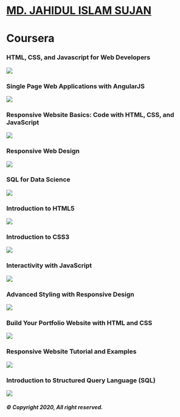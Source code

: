 # [MD. JAHIDUL ISLAM SUJAN](https://jahidofficial.github.io)

# Coursera

### HTML, CSS, and Javascript for Web Developers

<img src="TDBRR3CVHGFY.jpg">

### Single Page Web Applications with AngularJS

<img src="8V4JVQ2XQZEG.jpg">

### Responsive Website Basics: Code with HTML, CSS, and JavaScript

<img src="X58NMXF76FXX.jpg">

### Responsive Web Design

<img src="4LXL5GRN4CCK.jpg">

### SQL for Data Science

<img src="9SLTK93GH6QR.jpg">

### Introduction to HTML5

<img src="85DGSSL2W79P.jpg">

### Introduction to CSS3

<img src="BLTX9FQWEUZP.jpg">

### Interactivity with JavaScript

<img src="HCKWBRSVA2VU.jpg">

### Advanced Styling with Responsive Design

<img src="7QSA2VK6N8EV.jpg">

### Build Your Portfolio Website with HTML and CSS

<img src="DTAMPCR53KT7.jpg">

### Responsive Website Tutorial and Examples

<img src="J4MZE9X2ZUKB.jpg">

### Introduction to Structured Query Language (SQL)

<img src="SZRRXF5HZSLT.jpg">

<!--### Building Database Applications in PHP-->
<!--### Building Web Applications in PHP-->
<!--### Front-End Web UI Frameworks and Tools: Bootstrap 4-->
<!--### JavaScript, jQuery, and JSON-->
<!--### Web Design for Everybody Capstone-->


##### &copy; Copyright 2020, All right reserved.